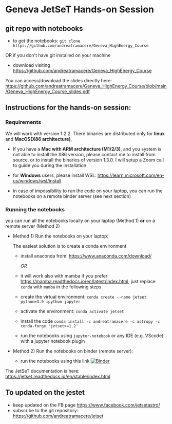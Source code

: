 # Geneva JetSeT Hands-on Session

## git repo with notebooks 

- to get the notebooks:
  `git clone https://github.com/andreatramacere/Geneva_HighEnergy_Course`

OR if you don't have git installed on your machine

- download visiting <https://github.com/andreatramacere/Geneva_HighEnergy_Course>

You can access/download the slides directly here: https://github.com/andreatramacere/Geneva_HighEnergy_Course/blob/main/Geneva_HighEnergy_Course_slides.pdf

## Instructions for the hands-on session:

### Requirements
We will work with version 1.2.2. There binaries are distributed only for **linux** and **MacOS(X86 architecture)**, 

 - If you have a **Mac with ARM architecture (M1/2/3)**, and you system is not able to install the X86 version,
 please contact me to install from source, or to install the binaries of version 1.3.0.  I will setup a Zoom call to guide you during the installation 

 - for **Windows** users, please install WSL: https://learn.microsoft.com/en-us/windows/wsl/install

 - in case of impossibility to run the code on your laptop, you can run the notebooks on a remote binder server (see next section)


### Running the notebooks 

you can run all the notebooks locally on your laptop (Method 1) **or**  on a remote server (Method 2)



- Method 1) Run the notebooks on your laptop: 
    
    The easiest solution is to create a conda environment

  - install anaconda from: https://www.anaconda.com/download/ 

    *OR*   
 
  - it will work also with mamba if you prefer: https://mamba.readthedocs.io/en/latest/index.html, just replace `conda`   with `mamba` in the following steps
  
  - create the virtual environment:  `conda create --name jetset python=3.9 ipython jupyter`

  - activate the environment: `conda activate jetset`
  
  - install the code `conda install -c andreatramacere -c astropy -c conda-forge 'jetset>=1.2'`

  - run the notebooks using `jupyter-notebook` or any IDE (e.g. VScode) with a jupyter notebook plugin

- Method 2) Run the notebooks on binder (remote server): 
 
  - run the notebooks using this link [![Binder](https://mybinder.org/badge_logo.svg)](https://mybinder.org/v2/gh/andreatramacere/Geneva_HighEnergy_Course/HEAD)


The JetSeT documentation is here: https://jetset.readthedocs.io/en/stable/index.html




## To updated on the jestet
- keep updated on the FB page <https://www.facebook.com/jetsetastro/>
- subscribe to the git repository: https://github.com/andreatramacere/jetset
